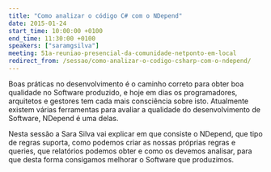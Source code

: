 ```yaml
---
title: "Como analizar o código C# com o NDepend"
date: 2015-01-24
start_time: 10:00:00 +0100
end_time: 11:30:00 +0100
speakers: ["saramgsilva"]
meeting: 51a-reuniao-presencial-da-comunidade-netponto-em-local
redirect_from: /sessao/como-analizar-o-codigo-csharp-com-o-ndepend/
---
```

Boas práticas no desenvolvimento é o caminho correto para obter boa qualidade no Software produzido, e hoje em dias os programadores, arquitetos e gestores tem cada mais consciência sobre isto. Atualmente existem várias ferramentas para avaliar a qualidade do desenvolvimento de Software, NDepend é uma delas.

Nesta sessão a Sara Silva vai explicar em que consiste o NDepend, que tipo de regras suporta, como podemos criar as nossas próprias regras e queries, que relatórios podemos obter e como os devemos analisar, para que desta forma consigamos melhorar o Software que produzimos.

